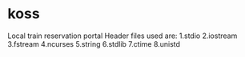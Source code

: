 # koss
Local train reservation portal
Header files used are:
1.stdio
2.iostream
3.fstream
4.ncurses
5.string
6.stdlib
7.ctime
8.unistd
